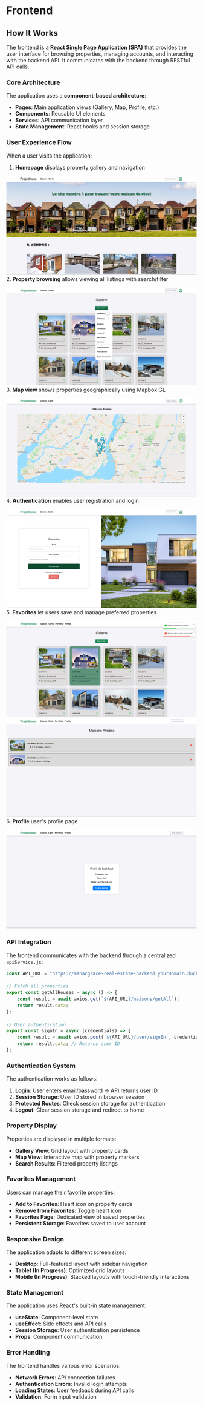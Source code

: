 # Frontend

## How It Works

The frontend is a **React Single Page Application (SPA)** that provides the user interface for browsing properties, managing accounts, and interacting with the backend API. It communicates with the backend through RESTful API calls.

### Core Architecture

The application uses a **component-based architecture**:
- **Pages**: Main application views (Gallery, Map, Profile, etc.)
- **Components**: Reusable UI elements
- **Services**: API communication layer
- **State Management**: React hooks and session storage

### User Experience Flow

When a user visits the application:
1. **Homepage** displays property gallery and navigation

![home](https://raw.githubusercontent.com/manacGrace/REAL-ESTATE-AWS/refs/heads/main/REAL-ESTATE-AWS-SERVICES/wiki/pictures/home.png)
2. **Property browsing** allows viewing all listings with search/filter

![galerie](https://raw.githubusercontent.com/manacGrace/REAL-ESTATE-AWS/refs/heads/main/REAL-ESTATE-AWS-SERVICES/wiki/pictures/galerie.png)
3. **Map view** shows properties geographically using Mapbox GL

![map](https://raw.githubusercontent.com/manacGrace/REAL-ESTATE-AWS/refs/heads/main/REAL-ESTATE-AWS-SERVICES/wiki/pictures/map.png)
4. **Authentication** enables user registration and login

![auth](https://raw.githubusercontent.com/manacGrace/REAL-ESTATE-AWS/refs/heads/main/REAL-ESTATE-AWS-SERVICES/wiki/pictures/auth.png)
5. **Favorites** let users save and manage preferred properties

![liking](https://raw.githubusercontent.com/manacGrace/REAL-ESTATE-AWS/refs/heads/main/REAL-ESTATE-AWS-SERVICES/wiki/pictures/liking.png)
![portfolio](https://raw.githubusercontent.com/manacGrace/REAL-ESTATE-AWS/refs/heads/main/REAL-ESTATE-AWS-SERVICES/wiki/pictures/portfolio.png)
6. **Profile** user's profile page

![profile](https://raw.githubusercontent.com/manacGrace/REAL-ESTATE-AWS/refs/heads/main/REAL-ESTATE-AWS-SERVICES/wiki/pictures/profile.png)

### API Integration

The frontend communicates with the backend through a centralized `apiService.js`:

```javascript
const API_URL = "https://manacgrace-real-estate-backend.yourDomain.duckdns.org/api/";

// Fetch all properties
export const getAllHouses = async () => {
    const result = await axios.get(`${API_URL}/maisons/getAll`);
    return result.data;
};

// User authentication
export const signIn = async (credentials) => {
    const result = await axios.post(`${API_URL}/user/signIn`, credentials);
    return result.data; // Returns user ID
};
```

### Authentication System

The authentication works as follows:
1. **Login**: User enters email/password → API returns user ID
2. **Session Storage**: User ID stored in browser session
3. **Protected Routes**: Check session storage for authentication
4. **Logout**: Clear session storage and redirect to home

### Property Display

Properties are displayed in multiple formats:
- **Gallery View**: Grid layout with property cards
- **Map View**: Interactive map with property markers
- **Search Results**: Filtered property listings

### Favorites Management

Users can manage their favorite properties:
- **Add to Favorites**: Heart icon on property cards
- **Remove from Favorites**: Toggle heart icon
- **Favorites Page**: Dedicated view of saved properties
- **Persistent Storage**: Favorites saved to user account

### Responsive Design

The application adapts to different screen sizes:
- **Desktop**: Full-featured layout with sidebar navigation
- **Tablet (In Progress)**: Optimized grid layouts
- **Mobile (In Progress)**: Stacked layouts with touch-friendly interactions

### State Management

The application uses React's built-in state management:
- **useState**: Component-level state
- **useEffect**: Side effects and API calls
- **Session Storage**: User authentication persistence
- **Props**: Component communication

### Error Handling

The frontend handles various error scenarios:
- **Network Errors**: API connection failures
- **Authentication Errors**: Invalid login attempts
- **Loading States**: User feedback during API calls
- **Validation**: Form input validation